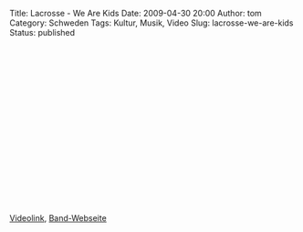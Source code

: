 Title: Lacrosse - We Are Kids
Date: 2009-04-30 20:00
Author: tom
Category: Schweden
Tags: Kultur, Musik, Video
Slug: lacrosse-we-are-kids
Status: published

<p>
<object width="498" height="280">
<param name="allowfullscreen" value="true"></param><param name="allowscriptaccess" value="always"></param><param name="movie" value="http://vimeo.com/moogaloop.swf?clip_id=4032860&amp;server=vimeo.com&amp;show_title=1&amp;show_byline=1&amp;show_portrait=0&amp;color=&amp;fullscreen=1"></param>
<embed src="http://vimeo.com/moogaloop.swf?clip_id=4032860&amp;server=vimeo.com&amp;show_title=1&amp;show_byline=1&amp;show_portrait=0&amp;color=&amp;fullscreen=1" type="application/x-shockwave-flash" allowfullscreen="true" allowscriptaccess="always" width="498" height="280">
</embed>
</object>
  
[Videolink](http://vimeo.com/4032860),
[Band-Webseite](http://www.lacrosse.nu/)
</p>

